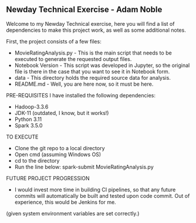 
Newday Technical Exercise - Adam Noble
---
Welcome to my Newday Technical exercise, here you will find a list of dependencies to make this project work, as well as some additional notes.

First, the project consists of a few files:
- MovieRatingAnalysis.py - This is the main script that needs to be executed to generate the requested output files.
- Notebook Version - This script was developed in Jupyter, so the original file is there in the case that you want to see it in Notebook form.
- data - This directory holds the required source data for analysis.
- README.md - Well, you are here now, so it must be here.

PRE-REQUISITES
I have installed the following dependencies:

- Hadoop-3.3.6
- JDK-11 (outdated, I know, but it works!)
- Python 3.11
- Spark 3.5.0

TO EXECUTE
- Clone the git repo to a local directory
- Open cmd (assuming Windows OS)
- cd to the directory
- Run the line below:
spark-submit MovieRatingAnalysis.py 

FUTURE PROJECT PROGRESSION
- I would invest more time in building CI pipelines, so that any future commits will automatically be built and tested upon code commit. Out of experience, this would be Jenkins for me.

(given system environment variables are set correctly.)
